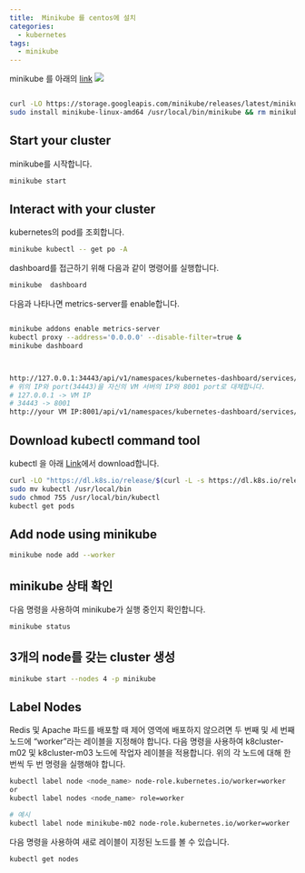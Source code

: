 ```yaml
---
title:  Minikube 를 centos에 설치
categories:
  - kubernetes
tags: 
  - minikube
---
```


minikube 를 아래의 [link](https://minikube.sigs.k8s.io/docs/start/?arch=%2Flinux%2Fx86-64%2Fstable%2Fbinary+download)
![](img/2024-09-07-13-08-43.png)

<figure style="width: 100%" class="align-center">
  <img src="{{ site.url }}{{ site.baseurl }}/assets/images/k8s/08-download-minikube-for-centos.png" alt="">
  <figcaption></figcaption>
</figure>  

```bash
curl -LO https://storage.googleapis.com/minikube/releases/latest/minikube-linux-amd64
sudo install minikube-linux-amd64 /usr/local/bin/minikube && rm minikube-linux-amd64
```

## Start your cluster
minikube를 시작합니다.  
```bash
minikube start
```

## Interact with your cluster
kubernetes의 pod를 조회합니다.  
```bash
minikube kubectl -- get po -A
```
dashboard를 접근하기 위해 다음과 같이 명령어를 실행합니다.  
```bash
minikube  dashboard
```

다음과 나타나면 metrics-server를 enable합니다. 

<figure style="width: 100%" class="align-center">
  <img src="{{ site.url }}{{ site.baseurl }}/assets/images/k8s/09-dashboard.png" alt="">
  <figcaption></figcaption>
</figure>  

```bash
minikube addons enable metrics-server
kubectl proxy --address='0.0.0.0' --disable-filter=true &
minikube dashboard
```

<figure style="width: 100%" class="align-center">
  <img src="{{ site.url }}{{ site.baseurl }}/assets/images/k8s/10-dashboard-8001-port.png" alt="">
  <figcaption></figcaption>
</figure>  


<figure style="width: 100%" class="align-center">
  <img src="{{ site.url }}{{ site.baseurl }}/assets/images/k8s/11-dashboard.png" alt="">
  <figcaption></figcaption>
</figure>  

```bash
http://127.0.0.1:34443/api/v1/namespaces/kubernetes-dashboard/services/http:kubernetes-dashboard:/proxy/
# 위의 IP와 port(34443)을 자신의 VM 서버의 IP와 8001 port로 대채합니다.
# 127.0.0.1 -> VM IP
# 34443 -> 8001
http://your VM IP:8001/api/v1/namespaces/kubernetes-dashboard/services/http:kubernetes-dashboard:/proxy/

```


## Download kubectl command tool
kubectl 을 아래 [Link](https://kubernetes.io/docs/tasks/tools/)에서 download합니다.  

```bash
curl -LO "https://dl.k8s.io/release/$(curl -L -s https://dl.k8s.io/release/stable.txt)/bin/linux/amd64/kubectl"
sudo mv kubectl /usr/local/bin
sudo chmod 755 /usr/local/bin/kubectl
kubectl get pods
```

## Add node using minikube 
```bash
minikube node add --worker
```

## minikube 상태 확인
다음 명령을 사용하여 minikube가 실행 중인지 확인합니다.
```bash
minikube status
```

## 3개의 node를 갖는 cluster 생성
```bash
minikube start --nodes 4 -p minikube
```

## Label Nodes
Redis 및 Apache 파드를 배포할 때 제어 영역에 배포하지 않으려면 두 번째 및 세 번째 노드에 “worker”라는 레이블을 지정해야 합니다. 다음 명령을 사용하여 k8cluster-m02 및 k8cluster-m03 노드에 작업자 레이블을 적용합니다. 위의 각 노드에 대해 한 번씩 두 번 명령을 실행해야 합니다.

```bash
kubectl label node <node_name> node-role.kubernetes.io/worker=worker
or
kubectl label nodes <node_name> role=worker

# 예시 
kubectl label node minikube-m02 node-role.kubernetes.io/worker=worker
```

다음 명령을 사용하여 새로 레이블이 지정된 노드를 볼 수 있습니다.
```bash
kubectl get nodes
```
<figure style="width: 50%; height: 50%" class="align-center">
  <img src="{{ site.url }}{{ site.baseurl }}/assets/images/k8s/12-labeled-get-nodes.png" alt="">
  <figcaption></figcaption>
</figure>  

